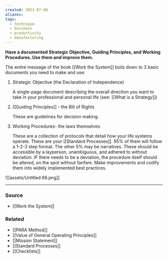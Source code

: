 ```yaml
---
created: 2023-07-08
aliases: 
tags:
  - technique
  - business
  - productivity
  - manufacturing
---
```

**Have a documented Strategic Objective, Guiding Principles, and Working Procedures. Use them and improve them.**

The entire message of the book [[Work the System]] boils down to 3 basic documents you need to make and use:

1. Strategic Objective (the Declaration of Independence) 
    
    A single-page document describing the overall direction you want to take in your professional and personal life (see: [[What is a Strategy]])
    
2. [[Guiding Principles]] - the Bill of Rights
    
    These are guidelines for decision making.
    
3. Working Procedures- the laws themselves
    
    These are a collection of protocols that detail how your life systems operate. These are your [[Standard Processes]]. 95% of them will follow a 1-2-3 step format. The other 5% may be narratives. These should be accessible by a layperson, unambiguous, and adhered to without deviation. IF there needs to be a deviation, the procedure itself should be altered, on the spot without fanfare. Make improvements and codify them into widely implemented best practices.

![[assets/Untitled 66.png]]

---

### Source
- [[Work the System]]

### Related
- [[PARA Method]] 
- [[Value of General Operating Principles]] 
- [[Mission Statement]] 
- [[Standard Processes]] 
- [[Checklists]]